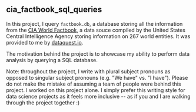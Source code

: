 ## cia_factbook_sql_queries

In this project, I query `factbook.db`, a database storing all the information
from the [CIA World Factbook](https://www.cia.gov/the-world-factbook/), a data souce compiled by
the United States Central Intelligence Agency storing information on 267 world
entities. It was provided to me by [dataquest.io](https://www.dataquest.io/).

The motivation behind the project is to showcase my ability to perform data
analysis by querying a SQL database.

Note: throughout the project, I write with plural subject pronouns as opposed to
singular subject pronouns (e.g. "We have" vs. "I have"). Please do not make the
mistake of assuming a team of people were behind this project. I worked on this
project alone. I simply prefer this writing style for data science projects as
it feels more inclusive -- as if you and I are walking through the project
together :)
